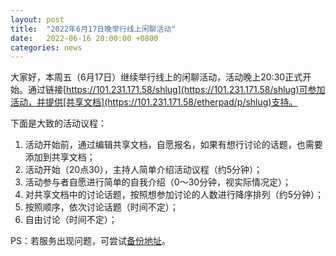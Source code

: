 ```yaml
---
layout: post
title:  "2022年6月17日晚举行线上闲聊活动"
date:   2022-06-16 20:00:00 +0800
categories: news
---
```

大家好，本周五（6月17日）继续举行线上的闲聊活动，活动晚上20:30正式开始。通过链接[https://101.231.171.58/shlug](https://101.231.171.58/shlug)可参加活动，并提供[共享文档](https://101.231.171.58/etherpad/p/shlug)支持。

下面是大致的活动议程：

1. 活动开始前，通过编辑共享文档，自愿报名，如果有想行讨论的话题，也需要添加到共享文档；
2. 活动开始（20点30），主持人简单介绍活动议程（约5分钟）；
3. 活动参与者自愿进行简单的自我介绍（0～30分钟，视实际情况定）；
4. 对共享文档中的讨论话题，按照想参加讨论的人数进行降序排列（约5分钟）；
5. 按照顺序，依次讨论话题（时间不定）；
6. 自由讨论（时间不定）；

PS：若服务出现问题，可尝试[备份地址](https://jitsi.ycy.me/shlug)。
